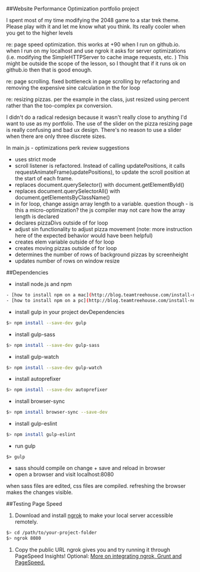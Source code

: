 ##Website Performance Optimization portfolio project

I spent most of my time modifying the 2048 game to a star trek theme. Please play with it and let me know what you think. Its really cooler when you get to the higher levels

re: page speed optimization. this works at +90 when I run on github.io. when I run on my localhost and use ngrok it asks for server optimizations (i.e. modifying the SimpleHTTPServer to cache image requests, etc. ) This might be outside the scope of the lesson, so I thought that if it runs ok on github.io then that is good enough.

re: page scrolling. fixed bottleneck in page scrolling by refactoring and removing the expensive sine calculation in the for loop

re: resizing pizzas. per the example in the class, just resized using percent rather than the too-complex px conversion.

I didn't do a radical redesign because it wasn't really close to anything I'd want to use as my portfolio. The use of the slider on the pizza resizing page is really confusing and bad ux design. There's no reason to use a slider when there are only three discrete sizes.

In main.js - optimizations perk review suggestions
- uses strict mode
- scroll listener is refactored. Instead of calling updatePositions, it calls requestAnimateFrame(updatePositions), to update the scroll position at the start of each frame.
- replaces document.querySelector() with document.getElementById()
- replaces document.querySelectorAll() with document.getElementsByClassName()
- in for loop, change assign array length to a variable. question though - is this a micro-optimization? the js compiler may not care how the array length is declared
- declares pizzaDivs outside of for loop
- adjust sin functionality to adjust pizza movement (note: more instruction here of the expected behavior would have been helpful)
- creates elem variable outside of for loop
- creates moving pizzas outside of for loop
- determines the number of rows of background pizzas by screenheight
- updates number of rows on window resize


##Dependencies

- install node.js and npm
```bash
- [how to install npm on a mac](http://blog.teamtreehouse.com/install-node-js-npm-mac)
- [how to install npm on a pc](http://blog.teamtreehouse.com/install-node-js-npm-windows)
```
- install gulp in your project devDependencies
```bash
$> npm install --save-dev gulp
```
- install gulp-sass
```bash
$> npm install --save-dev gulp-sass
```
- install gulp-watch
```bash
$> npm install --save-dev gulp-watch
```
- install autoprefixer
```bash
$> npm install --save-dev autoprefixer
```
- install browser-sync
```bash
$> npm install browser-sync --save-dev
```
- install gulp-eslint
```bash
$> npm install gulp-eslint
```
- run gulp
```
$> gulp
```
- sass should compile on change + save and reload in browser
- open a browser and visit localhost:8080

when sass files are edited, css files are compiled. refreshing the browser makes the changes visible.


##Testing Page Speed
1. Download and install [ngrok](https://ngrok.com/) to make your local server accessible remotely.

  ``` bash
  $> cd /path/to/your-project-folder
  $> ngrok 8080
  ```

1. Copy the public URL ngrok gives you and try running it through PageSpeed Insights! Optional: [More on integrating ngrok, Grunt and PageSpeed.](http://www.jamescryer.com/2014/06/12/grunt-pagespeed-and-ngrok-locally-testing/)
